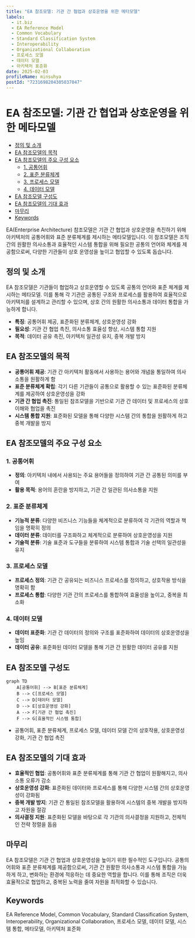 ```yaml
---
title: "EA 참조모델: 기관 간 협업과 상호운영을 위한 메타모델"
labels:
  - it.biz
  - EA Reference Model
  - Common Vocabulary
  - Standard Classification System
  - Interoperability
  - Organizational Collaboration
  - 프로세스 모델
  - 데이터 모델
  - 아키텍처 표준화
date: 2025-02-03
profileName: minsuhya
postId: "7231698204305037047"
---
```



# EA 참조모델: 기관 간 협업과 상호운영을 위한 메타모델

<!-- mtoc-start -->

- [정의 및 소개](#정의-및-소개)
- [EA 참조모델의 목적](#ea-참조모델의-목적)
- [EA 참조모델의 주요 구성 요소](#ea-참조모델의-주요-구성-요소)
  - [1. 공통어휘](#1-공통어휘)
  - [2. 표준 분류체계](#2-표준-분류체계)
  - [3. 프로세스 모델](#3-프로세스-모델)
  - [4. 데이터 모델](#4-데이터-모델)
- [EA 참조모델 구성도](#ea-참조모델-구성도)
- [EA 참조모델의 기대 효과](#ea-참조모델의-기대-효과)
- [마무리](#마무리)
- [Keywords](#keywords)

<!-- mtoc-end -->

EA(Enterprise Architecture) 참조모델은 기관 간 협업과 상호운영을 촉진하기 위해 아키텍처의 공통어휘와 표준 분류체계를 제시하는 메타모델입니다. 이 참조모델은 조직 간의 원활한 의사소통과 효율적인 시스템 통합을 위해 필요한 공통의 언어와 체계를 제공함으로써, 다양한 기관들이 상호 운영성을 높이고 협업할 수 있도록 돕습니다.

## 정의 및 소개

EA 참조모델은 기관들이 협업하고 상호운영할 수 있도록 공통의 언어와 표준 체계를 제시하는 메타모델. 이를 통해 각 기관은 공통된 구조와 프로세스를 활용하여 효율적으로 아키텍처를 설계하고 관리할 수 있으며, 상호 간의 원활한 의사소통과 데이터 통합을 가능하게 합니다.

- **특징**: 공통어휘 제공, 표준화된 분류체계, 상호운영성 강화
- **필요성**: 기관 간 협업 촉진, 의사소통 효율성 향상, 시스템 통합 지원
- **목적**: 데이터 공유 촉진, 아키텍처 일관성 유지, 중복 개발 방지

## EA 참조모델의 목적

- **공통어휘 제공**: 기관 간 아키텍처 활동에서 사용하는 용어와 개념을 통일하여 의사소통을 원활하게 함
- **표준 분류체계 확립**: 각기 다른 기관들이 공통으로 활용할 수 있는 표준화된 분류체계를 제공하여 상호운영성을 강화
- **기관 간 협업 촉진**: 통일된 참조모델을 기반으로 기관 간 데이터 및 프로세스의 상호 이해와 협업을 촉진
- **시스템 통합 지원**: 표준화된 모델을 통해 다양한 시스템 간의 통합을 원활하게 하고 중복 개발을 방지

## EA 참조모델의 주요 구성 요소

### 1. 공통어휘

- **정의**: 아키텍처 내에서 사용되는 주요 용어들을 정의하여 기관 간 공통된 의미를 부여
- **활용 목적**: 용어의 혼란을 방지하고, 기관 간 일관된 의사소통을 지원

### 2. 표준 분류체계

- **기능적 분류**: 다양한 비즈니스 기능들을 체계적으로 분류하여 각 기관의 역할과 책임을 명확히 정의
- **데이터 분류**: 데이터를 구조화하고 체계적으로 분류하여 상호운영성을 지원
- **기술적 분류**: 기술 표준과 도구들을 분류하여 시스템 통합과 기술 선택의 일관성을 유지

### 3. 프로세스 모델

- **프로세스 정의**: 기관 간 공유되는 비즈니스 프로세스를 정의하고, 상호작용 방식을 명확히 함
- **프로세스 통합**: 다양한 기관 간의 프로세스를 통합하여 효율성을 높이고, 중복을 최소화

### 4. 데이터 모델

- **데이터 표준화**: 기관 간 데이터의 정의와 구조를 표준화하여 데이터의 상호운영성을 높임
- **데이터 공유**: 표준화된 데이터 모델을 통해 기관 간 원활한 데이터 공유를 지원

## EA 참조모델 구성도

```mermaid
graph TD
    A[공통어휘] --> B[표준 분류체계]
    B --> C[프로세스 모델]
    C --> D[데이터 모델]
    D --> E[상호운영성 강화]
    A --> F[기관 간 협업 촉진]
    F --> G[효율적인 시스템 통합]
```

- 공통어휘, 표준 분류체계, 프로세스 모델, 데이터 모델 간의 상호작용, 상호운영성 강화, 기관 간 협업 촉진

## EA 참조모델의 기대 효과

- **효율적인 협업**: 공통어휘와 표준 분류체계를 통해 기관 간 협업이 원활해지고, 의사소통 오류가 감소
- **상호운영성 강화**: 표준화된 데이터와 프로세스를 통해 다양한 시스템 간의 상호운영성이 강화됨
- **중복 개발 방지**: 기관 간 통일된 참조모델을 활용하여 시스템의 중복 개발을 방지하고 자원을 절감
- **의사결정 지원**: 표준화된 모델을 바탕으로 각 기관의 의사결정을 지원하고, 전체적인 전략 정렬을 돕음

## 마무리

EA 참조모델은 기관 간 협업과 상호운영성을 높이기 위한 필수적인 도구입니다. 공통의 어휘와 표준 분류체계를 제공함으로써, 기관 간 원활한 의사소통과 시스템 통합을 가능하게 하고, 변화하는 환경에 적응하는 데 중요한 역할을 합니다. 이를 통해 조직은 더욱 효율적으로 협업하고, 중복된 노력을 줄여 자원을 최적화할 수 있습니다.

## Keywords

EA Reference Model, Common Vocabulary, Standard Classification System, Interoperability, Organizational Collaboration, 프로세스 모델, 데이터 모델, 시스템 통합, 메타모델, 아키텍처 표준화